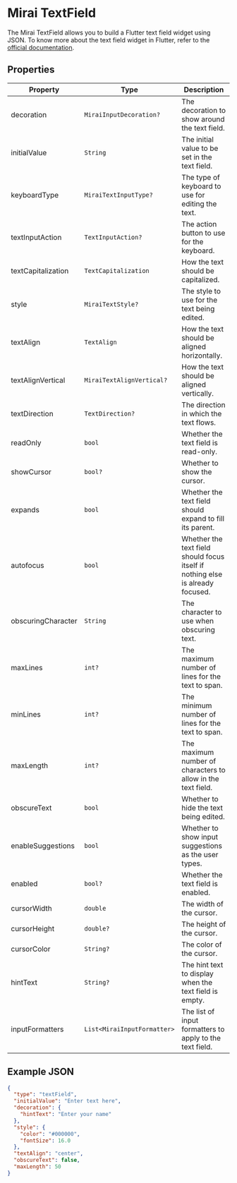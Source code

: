 # Mirai TextField

The Mirai TextField allows you to build a Flutter text field widget using JSON. To know more about the text field widget in Flutter, refer to the [official documentation](https://api.flutter.dev/flutter/material/TextField-class.html).

## Properties

| Property             | Type                        | Description                                                                 |
|----------------------|-----------------------------|-----------------------------------------------------------------------------|
| decoration           | `MiraiInputDecoration?`     | The decoration to show around the text field.                               |
| initialValue         | `String`                    | The initial value to be set in the text field.                              |
| keyboardType         | `MiraiTextInputType?`       | The type of keyboard to use for editing the text.                           |
| textInputAction      | `TextInputAction?`          | The action button to use for the keyboard.                                  |
| textCapitalization   | `TextCapitalization`        | How the text should be capitalized.                                         |
| style                | `MiraiTextStyle?`           | The style to use for the text being edited.                                 |
| textAlign            | `TextAlign`                 | How the text should be aligned horizontally.                                |
| textAlignVertical    | `MiraiTextAlignVertical?`   | How the text should be aligned vertically.                                  |
| textDirection        | `TextDirection?`            | The direction in which the text flows.                                      |
| readOnly             | `bool`                      | Whether the text field is read-only.                                        |
| showCursor           | `bool?`                     | Whether to show the cursor.                                                 |
| expands              | `bool`                      | Whether the text field should expand to fill its parent.                    |
| autofocus            | `bool`                      | Whether the text field should focus itself if nothing else is already focused. |
| obscuringCharacter   | `String`                    | The character to use when obscuring text.                                   |
| maxLines             | `int?`                      | The maximum number of lines for the text to span.                           |
| minLines             | `int?`                      | The minimum number of lines for the text to span.                           |
| maxLength            | `int?`                      | The maximum number of characters to allow in the text field.                |
| obscureText          | `bool`                      | Whether to hide the text being edited.                                      |
| enableSuggestions    | `bool`                      | Whether to show input suggestions as the user types.                        |
| enabled              | `bool?`                     | Whether the text field is enabled.                                          |
| cursorWidth          | `double`                    | The width of the cursor.                                                    |
| cursorHeight         | `double?`                   | The height of the cursor.                                                   |
| cursorColor          | `String?`                   | The color of the cursor.                                                    |
| hintText             | `String?`                   | The hint text to display when the text field is empty.                      |
| inputFormatters      | `List<MiraiInputFormatter>` | The list of input formatters to apply to the text field.                    |

## Example JSON

```json
{
  "type": "textField",
  "initialValue": "Enter text here",
  "decoration": {
    "hintText": "Enter your name"
  },
  "style": {
    "color": "#000000",
    "fontSize": 16.0
  },
  "textAlign": "center",
  "obscureText": false,
  "maxLength": 50
}